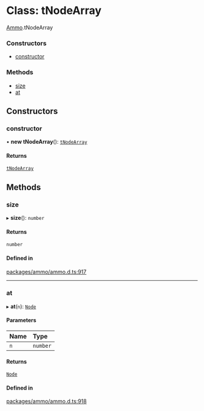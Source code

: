 # Class: tNodeArray

[Ammo](../modules/Ammo.md).tNodeArray

### Constructors

- [constructor](Ammo.tNodeArray.md#constructor)

### Methods

- [size](Ammo.tNodeArray.md#size)
- [at](Ammo.tNodeArray.md#at)

## Constructors

### constructor

• **new tNodeArray**(): [`tNodeArray`](Ammo.tNodeArray.md)

#### Returns

[`tNodeArray`](Ammo.tNodeArray.md)

## Methods

### size

▸ **size**(): `number`

#### Returns

`number`

#### Defined in

[packages/ammo/ammo.d.ts:917](https://github.com/Orillusion/orillusion/blob/main/packages/ammo/ammo.d.ts#L917)

___

### at

▸ **at**(`n`): [`Node`](Ammo.Node.md)

#### Parameters

| Name | Type |
| :------ | :------ |
| `n` | `number` |

#### Returns

[`Node`](Ammo.Node.md)

#### Defined in

[packages/ammo/ammo.d.ts:918](https://github.com/Orillusion/orillusion/blob/main/packages/ammo/ammo.d.ts#L918)
